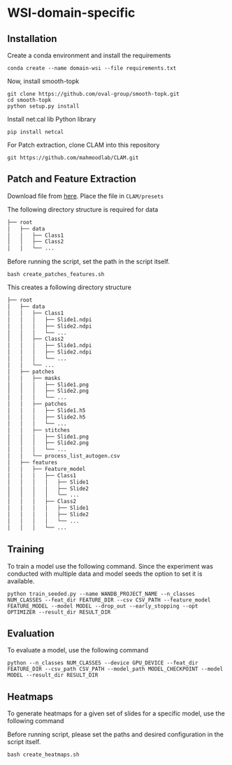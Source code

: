 # WSI-domain-specific

## Installation

Create a conda environment and install the requirements

```shell
conda create --name domain-wsi --file requirements.txt
```

Now, install smooth-topk

```shell
git clone https://github.com/oval-group/smooth-topk.git
cd smooth-topk
python setup.py install
```

Install net:cal lib Python library

```shell
pip install netcal
```

For Patch extraction, clone CLAM into this repository

```shell
git https://github.com/mahmoodlab/CLAM.git
```

## Patch and Feature Extraction

Download file from [here](https://drive.google.com/file/d/1okHRlO5kvCFCp5YAB9F2jKBKO_MxpobA/view?usp=sharing). Place the file in `CLAM/presets`

The following directory structure is required for data


```bash
├── root
│   ├── data
│   │   ├── Class1
│   │   ├── Class2
│   │   └── ...
```
Before running the script, set the path in the script itself.

```shell
bash create_patches_features.sh
```

This creates a following directory structure

```bash
├── root
│   ├── data
│   │   ├── Class1
│   │   │   ├── Slide1.ndpi
│   │   │   ├── Slide2.ndpi
│   │   │   └── ...
│   │   ├── Class2
│   │   │   ├── Slide1.ndpi
│   │   │   ├── Slide2.ndpi
│   │   │   └── ...
│   │   └── ...
│   ├── patches
│   │   ├── masks
│   │   │   ├── Slide1.png
│   │   │   ├── Slide2.png
│   │   │   └── ...
│   │   ├── patches
│   │   │   ├── Slide1.h5
│   │   │   ├── Slide2.h5
│   │   │   └── ...
│   │   ├── stitches
│   │   │   ├── Slide1.png
│   │   │   ├── Slide2.png
│   │   │   └── ...
│   │   └── process_list_autogen.csv
│   ├── features
│   │   ├── Feature_model
│   │   │   ├── Class1
│   │   │   │   ├── Slide1
│   │   │   │   ├── Slide2
│   │   │   │   └── ...
│   │   │   ├── Class2
│   │   │   │   ├── Slide1
│   │   │   │   ├── Slide2
│   │   │   │   └── ...
│   │   │   └── ...
```

## Training

To train a model use the following command. Since the experiment was conducted with multiple data and model seeds the option to set it is available.

```shell
python train_seeded.py --name WANDB_PROJECT_NAME --n_classes NUM_CLASSES --feat_dir FEATURE_DIR --csv CSV_PATH --feature_model FEATURE_MODEL --model MODEL --drop_out --early_stopping --opt OPTIMIZER --result_dir RESULT_DIR
```

## Evaluation

To evaluate a model, use the following command

```shell
python --n_classes NUM_CLASSES --device GPU_DEVICE --feat_dir FEATURE_DIR --csv_path CSV_PATH --model_path MODEL_CHECKPOINT --model MODEL --result_dir RESULT_DIR
```

## Heatmaps

To generate heatmaps for a given set of slides for a specific model, use the following command

Before running script, please set the paths and desired configuration in the script itself.

```shell
bash create_heatmaps.sh
```
